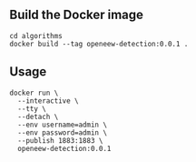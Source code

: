 ## Build the Docker image

```shell script
cd algorithms
docker build --tag openeew-detection:0.0.1 .
```

## Usage

```shell script
docker run \
  --interactive \
  --tty \
  --detach \
  --env username=admin \
  --env password=admin \
  --publish 1883:1883 \
  openeew-detection:0.0.1
```
